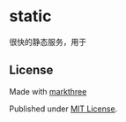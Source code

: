 # static

很快的静态服务，用于



## License

Made with [markthree](https://github.com/markthree)

Published under [MIT License](./LICENSE).

